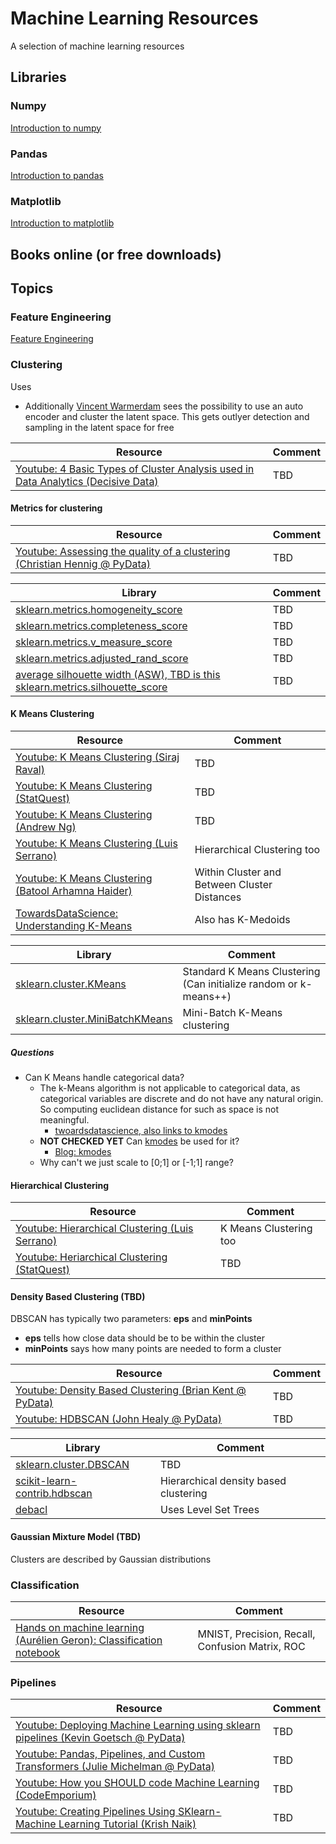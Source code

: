 # Machine Learning Resources
A selection of machine learning resources

## Libraries
### Numpy
[Introduction to numpy](https://github.com/ageron/handson-ml2/blob/master/tools_numpy.ipynb)
### Pandas
[Introduction to pandas](https://github.com/ageron/handson-ml2/blob/master/tools_pandas.ipynb)
### Matplotlib
[Introduction to matplotlib](https://github.com/ageron/handson-ml2/blob/master/tools_matplotlib.ipynb)

## Books online (or free downloads)

## Topics

### Feature Engineering

[Feature Engineering](/feature_engineering/)

### Clustering

Uses
- Additionally [Vincent Warmerdam](https://youtu.be/aICqoAG5BXQ?t=1096) sees the possibility to use an auto encoder and cluster the latent space. This gets outlyer detection and sampling in the latent space for free

| Resource                                                                                                                                              | Comment     |
| ----------------------------------------------------------------------------------------------------------------------------------------------------  | ----------- |
| [Youtube: 4 Basic Types of Cluster Analysis used in Data Analytics (Decisive Data)](https://www.youtube.com/watch?v=Se28XHI2_xE)                                                | TBD |

#### Metrics for clustering

| Resource                                                                                                                                              | Comment     |
| ----------------------------------------------------------------------------------------------------------------------------------------------------  | ----------- |
| [Youtube: Assessing the quality of a clustering (Christian Hennig @ PyData)](https://www.youtube.com/watch?v=Mf6MqIS2ql4)                                                | TBD |

| Library                                                                                                                                              | Comment     |
| ----------------------------------------------------------------------------------------------------------------------------------------------------  | ----------- |
| [sklearn.metrics.homogeneity_score](https://scikit-learn.org/stable/modules/generated/sklearn.metrics.homogeneity_score.html#sklearn.metrics.homogeneity_score)          | TBD |
| [sklearn.metrics.completeness_score](https://scikit-learn.org/stable/modules/generated/sklearn.metrics.completeness_score.html#sklearn.metrics.completeness_score)       | TBD |
| [sklearn.metrics.v_measure_score](https://scikit-learn.org/stable/modules/generated/sklearn.metrics.v_measure_score.html#sklearn.metrics.v_measure_score)                | TBD |
| [sklearn.metrics.adjusted_rand_score](https://scikit-learn.org/stable/modules/generated/sklearn.metrics.adjusted_rand_score.html#sklearn.metrics.adjusted_rand_score)    | TBD |
| [average silhouette width (ASW), TBD is this sklearn.metrics.silhouette_score](https://scikit-learn.org/stable/modules/generated/sklearn.metrics.silhouette_score.html)  | TBD |

#### K Means Clustering

| Resource                                                                                                                                                   | Comment     |
| ----------------------------------------------------------------------------------------------------------------------------------------------------       | ----------- |
| [Youtube: K Means Clustering (Siraj Raval)](https://www.youtube.com/watch?v=9991JlKnFmk)                                                                   | TBD         |
| [Youtube: K Means Clustering (StatQuest)](https://www.youtube.com/watch?v=4b5d3muPQmA)                                                                     | TBD         |
| [Youtube: K Means Clustering (Andrew Ng)](https://www.youtube.com/watch?v=hDmNF9JG3lo)                                                                     | TBD         |
| [Youtube: K Means Clustering (Luis Serrano)](https://www.youtube.com/watch?v=QXOkPvFM6NU)                                                                  | Hierarchical Clustering too |
| [Youtube: K Means Clustering (Batool Arhamna Haider)](https://www.youtube.com/watch?v=7Qv0cmJ6FsI)                                                         | Within Cluster and Between Cluster Distances     |
| [TowardsDataScience: Understanding K-Means](https://towardsdatascience.com/understanding-k-means-k-means-and-k-medoids-clustering-algorithms-ad9c9fbf47ca) | Also has K-Medoids |

|Library                                                                                                                                                    | Comment     |
| ----------------------------------------------------------------------------------------------------------------------------------------------------      | ----------- |
| [sklearn.cluster.KMeans](https://scikit-learn.org/stable/modules/generated/sklearn.cluster.KMeans.html)                                                   | Standard K Means Clustering (Can initialize random or k-means++)        |
| [sklearn.cluster.MiniBatchKMeans](https://scikit-learn.org/stable/modules/generated/sklearn.cluster.MiniBatchKMeans.html#sklearn.cluster.MiniBatchKMeans) | Mini-Batch K-Means clustering |

##### Questions

- Can K Means handle categorical data?
    - The k-Means algorithm is not applicable to categorical data, as categorical variables are discrete and do not have any natural origin. So computing euclidean distance for such as space is not meaningful.
        - [twoardsdatascience, also links to kmodes](https://towardsdatascience.com/clustering-algorithm-for-data-with-mixed-categorical-and-numerical-features-d4e3a48066a0)
    - **NOT CHECKED YET** Can [kmodes](https://github.com/nicodv/kmodes) be used for it?
        - [Blog: kmodes](https://www.analyticsvidhya.com/blog/2021/06/kmodes-clustering-algorithm-for-categorical-data/)
    - Why can't we just scale to [0;1] or [-1;1] range?

#### Hierarchical Clustering

| Resource                                                                                                                                              | Comment     |
| ----------------------------------------------------------------------------------------------------------------------------------------------------  | ----------- |
| [Youtube: Hierarchical Clustering (Luis Serrano)](https://www.youtube.com/watch?v=QXOkPvFM6NU)                                                        | K Means Clustering too |
| [Youtube: Heriarchical Clustering (StatQuest)](https://www.youtube.com/watch?v=7xHsRkOdVwo)                                                           | TBD                    |

#### Density Based Clustering (TBD)

DBSCAN has typically two parameters: **eps** and **minPoints**
- **eps** tells how close data should be to be within the cluster
- **minPoints** says how many points are needed to form a cluster

| Resource                                                                                                                                              | Comment     |
| ----------------------------------------------------------------------------------------------------------------------------------------------------  | ----------- |
| [Youtube: Density Based Clustering (Brian Kent @ PyData)](https://www.youtube.com/watch?v=5cOhL4B5waU)                                                | TBD |
| [Youtube: HDBSCAN (John Healy @ PyData)](https://www.youtube.com/watch?v=dGsxd67IFiU)                                                                 | TBD |

|Library                                                                                                                                                    | Comment     |
| ----------------------------------------------------------------------------------------------------------------------------------------------------      | ----------- |
| [sklearn.cluster.DBSCAN](https://scikit-learn.org/stable/modules/generated/sklearn.cluster.DBSCAN.html)                                                   | TBD        |
| [scikit-learn-contrib.hdbscan](https://github.com/scikit-learn-contrib/hdbscan)                                                                           | Hierarchical density based clustering |
| [debacl](https://github.com/CoAxLab/DeBaCl)                                                                                                               | Uses Level Set Trees |

#### Gaussian Mixture Model (TBD)
Clusters are described by Gaussian distributions


### Classification
| Resource                                                                                                                                              | Comment     |
| ----------------------------------------------------------------------------------------------------------------------------------------------------  | ----------- |
| [Hands on machine learning (Aurélien Geron): Classification notebook](https://github.com/ageron/handson-ml2/blob/master/03_classification.ipynb)      | MNIST, Precision, Recall, Confusion Matrix, ROC    |

### Pipelines

| Resource                                                                                                                                              | Comment     |
| ----------------------------------------------------------------------------------------------------------------------------------------------------  | ----------- |
| [Youtube: Deploying Machine Learning using sklearn pipelines (Kevin Goetsch @ PyData)](https://www.youtube.com/watch?v=URdnFlZnlaE)                                                | TBD |
| [Youtube: Pandas, Pipelines, and Custom Transformers (Julie Michelman @ PyData)](https://www.youtube.com/watch?v=BFaadIqWlAg)                                                | TBD |
| [Youtube: How you SHOULD code Machine Learning (CodeEmporium)](https://www.youtube.com/watch?v=XvnkUg1yVmk)                                                | TBD |
| [Youtube: Creating Pipelines Using SKlearn- Machine Learning Tutorial (Krish Naik)](https://www.youtube.com/watch?v=w9IGkBfOoic)                                                | TBD |


